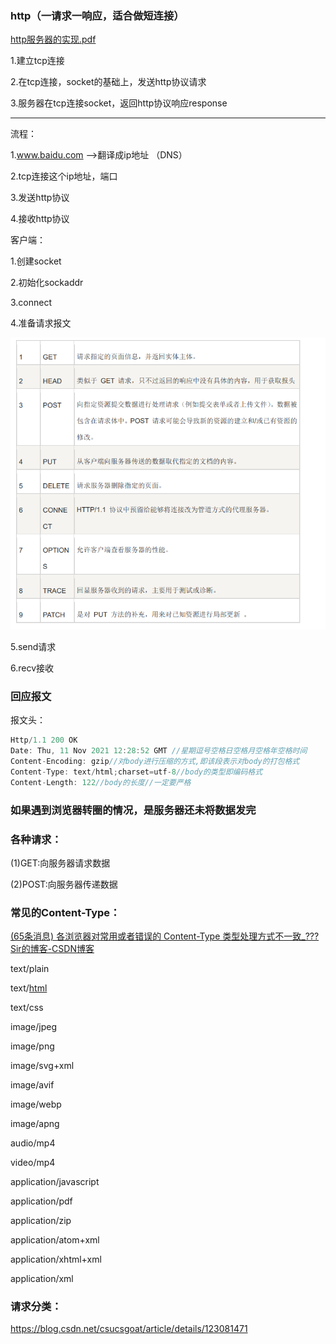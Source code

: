 ### http（一请求一响应，适合做短连接）

[http服务器的实现.pdf](file:///D:/零声Linux/网络/http/http服务器的实现.pdf)

1.建立tcp连接

2.在tcp连接，socket的基础上，发送http协议请求

3.服务器在tcp连接socket，返回http协议响应response

---

流程：

1.www.baidu.com -->翻译成ip地址  （DNS）

2.tcp连接这个ip地址，端口

3.发送http协议

4.接收http协议

客户端：

1.创建socket

2.初始化sockaddr

3.connect

4.准备请求报文

![image-20230228135121726](images/image-20230228135121726.png)

5.send请求

6.recv接收

### 回应报文

报文头：

```c++
Http/1.1 200 OK
Date: Thu, 11 Nov 2021 12:28:52 GMT //星期逗号空格日空格月空格年空格时间
Content-Encoding: gzip//对body进行压缩的方式,即该段表示对body的打包格式
Content-Type: text/html;charset=utf-8//body的类型即编码格式
Content-Length: 122//body的长度//一定要严格
```

### 如果遇到浏览器转圈的情况，是服务器还未将数据发完

### 各种请求：

(1)GET:向服务器请求数据

(2)POST:向服务器传递数据

### 常见的Content-Type：

[(65条消息) 各浏览器对常用或者错误的 Content-Type 类型处理方式不一致_???Sir的博客-CSDN博客](https://blog.csdn.net/weixin_34268169/article/details/86256772)

text/plain

text/[html](http://www.itjxue.com/plus/search.php?kwtype=0&keyword=html&)

text/css

image/jpeg

image/png

image/svg+xml

image/avif

image/webp

image/apng

audio/mp4

video/mp4

application/javascript

application/pdf

application/zip

application/atom+xml

application/xhtml+xml

application/xml

### 请求分类：

https://blog.csdn.net/csucsgoat/article/details/123081471
